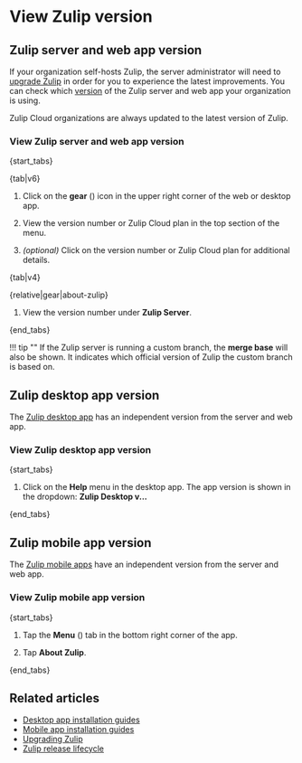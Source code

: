 # View Zulip version

## Zulip server and web app version

If your organization self-hosts Zulip, the server administrator will need to
[upgrade Zulip][upgrade-zulip] in order for you to experience the latest
improvements. You can check which [version][changelog] of the Zulip server and
web app your organization is using.

Zulip Cloud organizations are always updated to the latest version of Zulip.

[upgrade-zulip]:
    https://zulip.readthedocs.io/en/stable/production/upgrade.html
[changelog]: https://zulip.readthedocs.io/en/latest/overview/changelog.html

### View Zulip server and web app version

{start_tabs}

{tab|v6}

1. Click on the **gear** (<i class="zulip-icon zulip-icon-gear"></i>) icon in the upper
   right corner of the web or desktop app.

1. View the version number or Zulip Cloud plan in the top section of the menu.

1. *(optional)* Click on the version number or Zulip Cloud plan for additional
   details.

{tab|v4}

{relative|gear|about-zulip}

1. View the version number under **Zulip Server**.

{end_tabs}

!!! tip ""
    If the Zulip server is running a custom branch, the **merge base**
    will also be shown. It indicates which official version of Zulip
    the custom branch is based on.

## Zulip desktop app version

The [Zulip desktop app](/apps/) has an independent version from the server and
web app.

### View Zulip desktop app version

{start_tabs}

1. Click on the **Help** menu in the desktop app. The app version is shown in the
   dropdown: **Zulip Desktop v...**

{end_tabs}

## Zulip mobile app version

The [Zulip mobile apps](/apps/) have an independent version from the server and
web app.

### View Zulip mobile app version

{start_tabs}

1. Tap the **Menu** (<i class="zulip-icon zulip-icon-mobile-menu mobile-help"></i>)
   tab in the bottom right corner of the app.

1. Tap <i class="zulip-icon zulip-icon-info mobile-help"></i> **About Zulip**.

{end_tabs}

## Related articles

* [Desktop app installation guides](/help/desktop-app-install-guide)
* [Mobile app installation guides](/help/mobile-app-install-guide)
* [Upgrading Zulip][upgrade-zulip]
* [Zulip release lifecycle](https://zulip.readthedocs.io/en/stable/overview/release-lifecycle.html)

